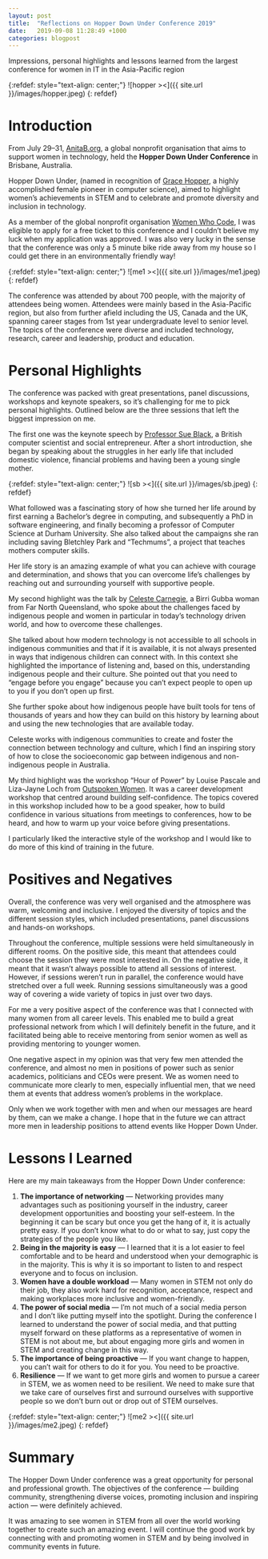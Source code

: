 ```yaml
---
layout: post
title:  "Reflections on Hopper Down Under Conference 2019"
date:   2019-09-08 11:28:49 +1000
categories: blogpost
---
```


Impressions, personal highlights and lessons learned from the largest conference for women in IT in the Asia-Pacific region

{:refdef: style="text-align: center;"}
![hopper ><]({{ site.url }}/images/hopper.jpeg)
{: refdef}


# Introduction
From July 29–31, [AnitaB.org](https://anitab.org/), a global nonprofit organisation that aims to support women in technology, held the **Hopper Down Under Conference** in Brisbane, Australia.

Hopper Down Under, (named in recognition of [Grace Hopper](https://en.wikipedia.org/wiki/Grace_Hopper), a highly accomplished female pioneer in computer science), aimed to highlight women’s achievements in STEM and to celebrate and promote diversity and inclusion in technology.

As a member of the global nonprofit organisation [Women Who Code](https://www.womenwhocode.com/), I was eligible to apply for a free ticket to this conference and I couldn’t believe my luck when my application was approved. I was also very lucky in the sense that the conference was only a 5 minute bike ride away from my house so I could get there in an environmentally friendly way!

{:refdef: style="text-align: center;"}
![me1 ><]({{ site.url }}/images/me1.jpeg)
{: refdef}

The conference was attended by about 700 people, with the majority of attendees being women. Attendees were mainly based in the Asia-Pacific region, but also from further afield including the US, Canada and the UK, spanning career stages from 1st year undergraduate level to senior level. The topics of the conference were diverse and included technology, research, career and leadership, product and education.


# Personal Highlights

The conference was packed with great presentations, panel discussions, workshops and keynote speakers, so it’s challenging for me to pick personal highlights. Outlined below are the three sessions that left the biggest impression on me.

The first one was the keynote speech by [Professor Sue Black](https://en.wikipedia.org/wiki/Sue_Black_(computer_scientist)), a British computer scientist and social entrepreneur. After a short introduction, she began by speaking about the struggles in her early life that included domestic violence, financial problems and having been a young single mother.

{:refdef: style="text-align: center;"}
![sb ><]({{ site.url }}/images/sb.jpeg)
{: refdef}

What followed was a fascinating story of how she turned her life around by first earning a Bachelor’s degree in computing, and subsequently a PhD in software engineering, and finally becoming a professor of Computer Science at Durham University. She also talked about the campaigns she ran including saving Bletchley Park and “Techmums”, a project that teaches mothers computer skills.

Her life story is an amazing example of what you can achieve with courage and determination, and shows that you can overcome life’s challenges by reaching out and surrounding yourself with supportive people.

My second highlight was the talk by [Celeste Carnegie](https://careerswithstem.com.au/profiles/tech-innovator/), a Birri Gubba woman from Far North Queensland, who spoke about the challenges faced by indigenous people and women in particular in today’s technology driven world, and how to overcome these challenges.

She talked about how modern technology is not accessible to all schools in indigenous communities and that if it is available, it is not always presented in ways that indigenous children can connect with. In this context she highlighted the importance of listening and, based on this, understanding indigenous people and their culture. She pointed out that you need to “engage before you engage” because you can’t expect people to open up to you if you don’t open up first.

She further spoke about how indigenous people have built tools for tens of thousands of years and how they can build on this history by learning about and using the new technologies that are available today.

Celeste works with indigenous communities to create and foster the connection between technology and culture, which I find an inspiring story of how to close the socioeconomic gap between indigenous and non-indigenous people in Australia.

My third highlight was the workshop “Hour of Power” by Louise Pascale and Liza-Jayne Loch from [Outspoken Women](https://www.outspokenwomen.com/). It was a career development workshop that centred around building self-confidence. The topics covered in this workshop included how to be a good speaker, how to build confidence in various situations from meetings to conferences, how to be heard, and how to warm up your voice before giving presentations.

I particularly liked the interactive style of the workshop and I would like to do more of this kind of training in the future.


# Positives and Negatives

Overall, the conference was very well organised and the atmosphere was warm, welcoming and inclusive. I enjoyed the diversity of topics and the different session styles, which included presentations, panel discussions and hands-on workshops.

Throughout the conference, multiple sessions were held simultaneously in different rooms. On the positive side, this meant that attendees could choose the session they were most interested in. On the negative side, it meant that it wasn’t always possible to attend all sessions of interest. However, if sessions weren’t run in parallel, the conference would have stretched over a full week. Running sessions simultaneously was a good way of covering a wide variety of topics in just over two days.

For me a very positive aspect of the conference was that I connected with many women from all career levels. This enabled me to build a great professional network from which I will definitely benefit in the future, and it facilitated being able to receive mentoring from senior women as well as providing mentoring to younger women.

One negative aspect in my opinion was that very few men attended the conference, and almost no men in positions of power such as senior academics, politicians and CEOs were present. We as women need to communicate more clearly to men, especially influential men, that we need them at events that address women’s problems in the workplace.

Only when we work together with men and when our messages are heard by them, can we make a change. I hope that in the future we can attract more men in leadership positions to attend events like Hopper Down Under.


# Lessons I Learned

Here are my main takeaways from the Hopper Down Under conference:

1. **The importance of networking** — Networking provides many advantages such as positioning yourself in the industry, career development opportunities and boosting your self-esteem. In the beginning it can be scary but once you get the hang of it, it is actually pretty easy. If you don’t know what to do or what to say, just copy the strategies of the people you like. 
2. **Being in the majority is easy** — I learned that it is a lot easier to feel comfortable and to be heard and understood when your demographic is in the majority. This is why it is so important to listen to and respect everyone and to focus on inclusion.
3. **Women have a double workload** — Many women in STEM not only do their job, they also work hard for recognition, acceptance, respect and making workplaces more inclusive and women-friendly.
4. **The power of social media** — I’m not much of a social media person and I don’t like putting myself into the spotlight. During the conference I learned to understand the power of social media, and that putting myself forward on these platforms as a representative of women in STEM is not about me, but about engaging more girls and women in STEM and creating change in this way.
5. **The importance of being proactive** — If you want change to happen, you can’t wait for others to do it for you. You need to be proactive.
6. **Resilience** — If we want to get more girls and women to pursue a career in STEM, we as women need to be resilient. We need to make sure that we take care of ourselves first and surround ourselves with supportive people so we don’t burn out or drop out of STEM ourselves.

{:refdef: style="text-align: center;"}
![me2 ><]({{ site.url }}/images/me2.jpeg)
{: refdef}


# Summary

The Hopper Down Under conference was a great opportunity for personal and professional growth. The objectives of the conference — building community, strengthening diverse voices, promoting inclusion and inspiring action — were definitely achieved.

It was amazing to see women in STEM from all over the world working together to create such an amazing event. I will continue the good work by connecting with and promoting women in STEM and by being involved in community events in future.
